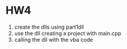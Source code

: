 # HW4
1) create the dlls using part1dll
2) use the dll creating a project with main.cpp
3) calling the dll with the vba code

